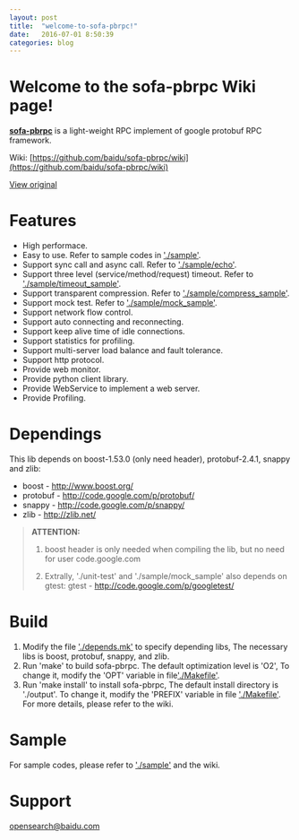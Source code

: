 ```yaml
---
layout: post
title:  "welcome-to-sofa-pbrpc!"
date:   2016-07-01 8:50:39
categories: blog
---
```


# Welcome to the sofa-pbrpc Wiki page!

[**sofa-pbrpc**](https://github.com/baidu/sofa-pbrpc) is a light-weight RPC implement of google protobuf RPC framework.

Wiki: [https://github.com/baidu/sofa-pbrpc/wiki](https://github.com/baidu/sofa-pbrpc/wiki)

[View original](https://github.com/baidu/sofa-pbrpc)

# Features

* High performace.
* Easy to use. Refer to sample codes in ['./sample'](https://github.com/baidu/sofa-pbrpc/tree/master/sample).
* Support sync call and async call. Refer to ['./sample/echo'](https://github.com/baidu/sofa-pbrpc/tree/master/sample/echo).
* Support three level (service/method/request) timeout. Refer to ['./sample/timeout_sample'](https://github.com/baidu/sofa-pbrpc/tree/master/sample/timeout_sample).
* Support transparent compression. Refer to ['./sample/compress_sample'](https://github.com/baidu/sofa-pbrpc/tree/master/sample/compress_sample).
* Support mock test. Refer to ['./sample/mock_sample'](https://github.com/baidu/sofa-pbrpc/tree/master/sample/mock_sample).
* Support network flow control.
* Support auto connecting and reconnecting.
* Support keep alive time of idle connections.
* Support statistics for profiling.
* Support multi-server load balance and fault tolerance.
* Support http protocol.
* Provide web monitor.
* Provide python client library.
* Provide WebService to implement a web server. 
* Provide Profiling.

# Dependings

This lib depends on boost-1.53.0 (only need header), protobuf-2.4.1, snappy and zlib:

* boost - http://www.boost.org/
* protobuf - http://code.google.com/p/protobuf/
* snappy - http://code.google.com/p/snappy/
* zlib - http://zlib.net/

> **ATTENTION:**
> 
> 1.  boost header is only needed when compiling the lib, but no need for user code.google.com
> 
> 2.  Extrally, './unit-test' and './sample/mock_sample' also depends on gtest:
        gtest - http://code.google.com/p/googletest/

# Build

1. Modify the file ['./depends.mk'](https://github.com/baidu/sofa-pbrpc/blob/master/depends.mk) to specify depending libs,
   	The necessary libs is boost, protobuf, snappy, and zlib.
2. Run 'make' to build sofa-pbrpc.
	The default optimization level is 'O2',
	To change it, modify the 'OPT' variable in file['./Makefile'](https://github.com/baidu/sofa-pbrpc/blob/master/Makefile).
3. Run 'make install' to install sofa-pbrpc,
	The default install directory is './output'.
	To change it, modify the 'PREFIX' variable in file ['./Makefile'](https://github.com/baidu/sofa-pbrpc/blob/master/Makefile).
For more details, please refer to the wiki.


# Sample

For sample codes, please refer to ['./sample'](https://github.com/baidu/sofa-pbrpc/tree/master/sample) and the wiki.


# Support

[opensearch@baidu.com](opensearch@baidu.com)
